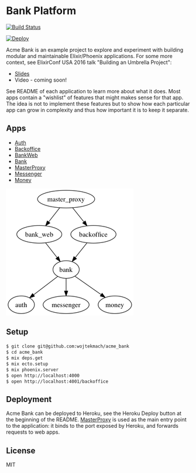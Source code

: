 # Bank Platform

[![Build Status](https://travis-ci.org/wojtekmach/acme_bank.svg?branch=master)](https://travis-ci.org/wojtekmach/acme_bank)


[![Deploy](https://www.herokucdn.com/deploy/button.svg)](https://heroku.com/deploy)

Acme Bank is an example project to explore and experiment with building modular and maintainable Elixir/Phoenix applications. For some more context, see ElixirConf USA 2016 talk "Building an Umbrella Project":

- [Slides](https://speakerdeck.com/wojtekmach/building-an-umbrella-project)
- Video - coming soon!

See README of each application to learn more about what it does. Most apps contain a "wishlist" of features that might
makes sense for that app. The idea is not to implement these features but to show how each particular app can grow
in complexity and thus how important it is to keep it separate.

## Apps

- [Auth](apps/auth)
- [Backoffice](apps/backoffice)
- [BankWeb](apps/bank_web)
- [Bank](apps/bank)
- [MasterProxy](apps/master_proxy)
- [Messenger](apps/messenger)
- [Money](apps/money)

![diagram](./diagram.png)

## Setup

    $ git clone git@github.com:wojtekmach/acme_bank
    $ cd acme_bank
    $ mix deps.get
    $ mix ecto.setup
    $ mix phoenix.server
    $ open http://localhost:4000
    $ open http://localhost:4001/backoffice

## Deployment

Acme Bank can be deployed to Heroku, see the Heroku Deploy button at the beginning of the README.
[MasterProxy](apps/master_proxy) is used as the main entry point to the application: it binds
to the port exposed by Heroku, and forwards requests to web apps.

## License

MIT
